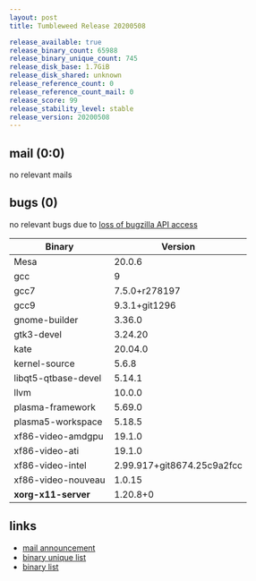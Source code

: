 ```yaml
---
layout: post
title: Tumbleweed Release 20200508

release_available: true
release_binary_count: 65988
release_binary_unique_count: 745
release_disk_base: 1.7GiB
release_disk_shared: unknown
release_reference_count: 0
release_reference_count_mail: 0
release_score: 99
release_stability_level: stable
release_version: 20200508
---
```


## mail (0:0)

no relevant mails

## bugs (0)

<!--more-->

no relevant bugs due to [loss of bugzilla API access](https://bugzilla.opensuse.org/show_bug.cgi?id=1157722)

Binary | Version
--- | ---
Mesa | 20.0.6
gcc | 9
gcc7 | 7.5.0+r278197
gcc9 | 9.3.1+git1296
gnome-builder | 3.36.0
gtk3-devel | 3.24.20
kate | 20.04.0
kernel-source | 5.6.8
libqt5-qtbase-devel | 5.14.1
llvm | 10.0.0
plasma-framework | 5.69.0
plasma5-workspace | 5.18.5
xf86-video-amdgpu | 19.1.0
xf86-video-ati | 19.1.0
xf86-video-intel | 2.99.917+git8674.25c9a2fcc
xf86-video-nouveau | 1.0.15
**xorg-x11-server** | 1.20.8+0

## links

- [mail announcement](https://lists.opensuse.org/opensuse-factory/2020-05/msg00143.html)
- [binary unique list](http://download.opensuse.org/history/20200508/rpm.unique.list)
- [binary list](http://download.opensuse.org/history/20200508/rpm.list)
